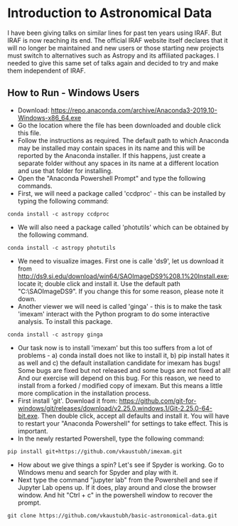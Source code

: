 # Introduction to Astronomical Data

I have been giving talks on similar lines for past ten years using IRAF. But
IRAF is now reaching its end. The official IRAF website itself declares that it
will no longer be maintained and new users or those starting new projects must
switch to alternatives such as Astropy and its affiliated packages. I needed to
give this same set of talks again and decided to try and make them independent
of IRAF.

## How to Run - Windows Users

- Download: https://repo.anaconda.com/archive/Anaconda3-2019.10-Windows-x86_64.exe
- Go the location where the file has been downloaded and double click this file.
- Follow the instructions as required. The default path to which Anaconda may be installed may contain spaces in its name and this will be reported by the Anaconda installer. If this happens, just create a separate folder without any spaces in its name at a different location and use that folder for installing.
- Open the "Anaconda Powershell Prompt" and type the following commands.
- First, we will need a package called 'ccdproc' - this can be installed by typing the following command:

```
conda install -c astropy ccdproc
```

- We will also need a package called 'photutils' which can be obtained by the following command.

```
conda install -c astropy photutils
```

- We need to visualize images. First one is calle 'ds9', let us download it from http://ds9.si.edu/download/win64/SAOImageDS9%208.1%20Install.exe; locate it; double click and install it. Use the default path "C:\SAOImageDS9". If you change this for some reason, please note it down.
- Another viewer we will need is called 'ginga' - this is to make the task 'imexam' interact with the Python program to do some interactive analysis. To install this package.

```
conda install -c astropy ginga
```

- Our task now is to install 'imexam' but this too suffers from a lot of problems - a) conda install does not like to install it, b) pip install hates it as well and c) the default installation candidate for imexam has bugs! Some bugs are fixed but not released and some bugs are not fixed at all! And our exercise will depend on this bug. For this reason, we need to install from a forked / modified copy of imexam. But this means a little more complication in the installation process.
- First install 'git'. Download it from: https://github.com/git-for-windows/git/releases/download/v2.25.0.windows.1/Git-2.25.0-64-bit.exe. Then double click, accept all defaults and install it. You will have to restart your "Anaconda Powershell" for settings to take effect. This is important.
- In the newly restarted Powershell, type the following command:

```
pip install git+https://github.com/vkaustubh/imexam.git
```

- How about we give things a spin? Let's see if Spyder is working. Go to Windows menu and search for Spyder and play with it.
- Next type the command "jupyter lab" from the Powershell and see if Jupyter Lab opens up. If it does, play around and close the browser window. And hit "Ctrl + c" in the powershell window to recover the prompt.

```
git clone https://github.com/vkaustubh/basic-astronomical-data.git
```
